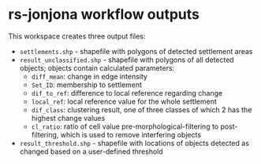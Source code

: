 # rs-jonjona workflow outputs

This workspace creates three output files:

- `settlements.shp` - shapefile with polygons of detected settlement areas
- `result_unclassified.shp` - shapefile with polygons of all detected objects; objects contain calculated parameters:
  - `diff_mean`: change in edge intensity
  - `Set_ID`: membership to settlement
  - `dif_to_ref`: difference to local reference regarding change
  - `local_ref`: local reference value for the whole settlement
  - `dif_class`: clustering result, one of three classes of which 2 has the highest change values
  - `cl_ratio`: ratio of cell value pre-morphological-filtering to post-filtering, which is used to remove interfering objects
- `result_threshold.shp` - shapefile with locations of objects detected as changed based on a user-defined threshold
